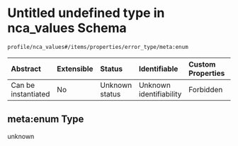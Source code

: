 # Untitled undefined type in nca\_values Schema

```txt
profile/nca_values#/items/properties/error_type/meta:enum
```



| Abstract            | Extensible | Status         | Identifiable            | Custom Properties | Additional Properties | Access Restrictions | Defined In                                                                           |
| :------------------ | :--------- | :------------- | :---------------------- | :---------------- | :-------------------- | :------------------ | :----------------------------------------------------------------------------------- |
| Can be instantiated | No         | Unknown status | Unknown identifiability | Forbidden         | Allowed               | none                | [nca\_values.schema.json\*](../../out/nca_values.schema.json "open original schema") |

## meta:enum Type

unknown
